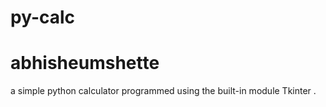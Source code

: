 # py-calc
# abhisheumshette
a simple python calculator programmed using the built-in module Tkinter .
